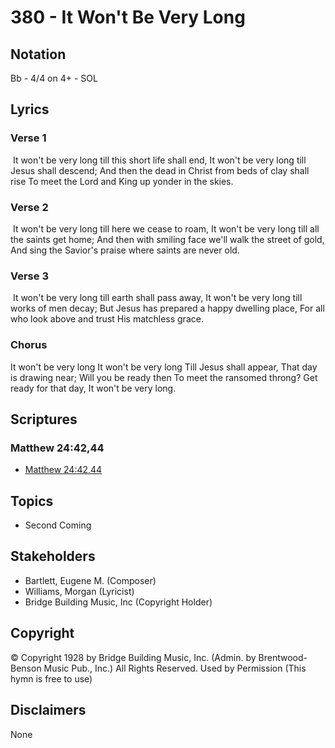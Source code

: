 # 380 - It Won't Be Very Long

## Notation

Bb - 4/4 on 4+ - SOL

## Lyrics

### Verse 1

 It won't be very long till this short life shall end, It won't be very long till Jesus shall descend; And then the dead in Christ from beds of clay shall rise To meet the Lord and King up yonder in the skies. 

### Verse 2

 It won't be very long till here we cease to roam, It won't be very long till all the saints get home; And then with smiling face we'll walk the street of gold, And sing the Savior's praise where saints are never old. 

### Verse 3

 It won't be very long till earth shall pass away, It won't be very long till works of men decay; But Jesus has prepared a happy dwelling place, For all who look above and trust His matchless grace.

### Chorus

It won't be very long It won't be very long Till Jesus shall appear, That day is drawing near; Will you be ready then To meet the ransomed throng? Get ready for that day, It won't be very long. 


## Scriptures

### Matthew 24:42,44

- [Matthew 24:42,44](https://www.biblegateway.com/passage/?search=Matthew%2024%3A42%2C44)


## Topics

- Second Coming

## Stakeholders

- Bartlett, Eugene M. (Composer)
- Williams, Morgan (Lyricist)
- Bridge Building Music, Inc (Copyright Holder)

## Copyright

© Copyright 1928 by Bridge Building Music, Inc. (Admin. by Brentwood-Benson Music Pub., Inc.) All Rights Reserved. Used by Permission
(This hymn is free to use)

## Disclaimers

None

